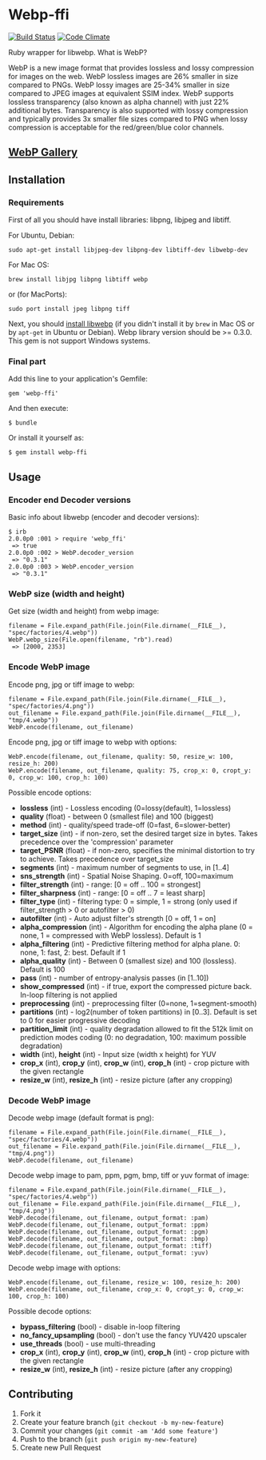 # Webp-ffi

[![Build Status](https://travis-ci.org/le0pard/webp-ffi.svg?branch=master)](https://travis-ci.org/le0pard/webp-ffi)
[![Code Climate](https://codeclimate.com/github/le0pard/webp-ffi.png)](https://codeclimate.com/github/le0pard/webp-ffi)

Ruby wrapper for libwebp. What is WebP?

WebP is a new image format that provides lossless and lossy compression for images on the web. WebP lossless images are 26% smaller in size compared to PNGs. WebP lossy images are 25-34% smaller in size compared to JPEG images at equivalent SSIM index. WebP supports lossless transparency (also known as alpha channel) with just 22% additional bytes. Transparency is also supported with lossy compression and typically provides 3x smaller file sizes compared to PNG when lossy compression is acceptable for the red/green/blue color channels.

## [WebP Gallery](https://developers.google.com/speed/webp/gallery)

## Installation

### Requirements

First of all you should have install libraries: libpng, libjpeg and libtiff.

For Ubuntu, Debian:

    sudo apt-get install libjpeg-dev libpng-dev libtiff-dev libwebp-dev

For Mac OS:

    brew install libjpg libpng libtiff webp

or (for MacPorts):

    sudo port install jpeg libpng tiff

Next, you should [install libwebp](https://developers.google.com/speed/webp/docs/compiling) (if you didn't install it by `brew` in Mac OS or by `apt-get` in Ubuntu or Debian). Webp library version should be >= 0.3.0. This gem is not support Windows systems.

### Final part

Add this line to your application's Gemfile:

    gem 'webp-ffi'

And then execute:

    $ bundle

Or install it yourself as:

    $ gem install webp-ffi

## Usage

### Encoder end Decoder versions

Basic info about libwebp (encoder and decoder versions):

    $ irb
    2.0.0p0 :001 > require 'webp_ffi'
     => true
    2.0.0p0 :002 > WebP.decoder_version
     => "0.3.1"
    2.0.0p0 :003 > WebP.encoder_version
     => "0.3.1"


### WebP size (width and height)

Get size (width and height) from webp image:

    filename = File.expand_path(File.join(File.dirname(__FILE__), "spec/factories/4.webp"))
    WebP.webp_size(File.open(filename, "rb").read)
     => [2000, 2353]


### Encode WebP image

Encode png, jpg or tiff image to webp:

    filename = File.expand_path(File.join(File.dirname(__FILE__), "spec/factories/4.png"))
    out_filename = File.expand_path(File.join(File.dirname(__FILE__), "tmp/4.webp"))
    WebP.encode(filename, out_filename)


Encode png, jpg or tiff image to webp with options:

    WebP.encode(filename, out_filename, quality: 50, resize_w: 100, resize_h: 200)
    WebP.encode(filename, out_filename, quality: 75, crop_x: 0, cropt_y: 0, crop_w: 100, crop_h: 100)


Possible encode options:

 * **lossless** (int) - Lossless encoding (0=lossy(default), 1=lossless)
 * **quality** (float) - between 0 (smallest file) and 100 (biggest)
 * **method** (int) - quality/speed trade-off (0=fast, 6=slower-better)
 * **target\_size** (int) - if non-zero, set the desired target size in bytes. Takes precedence over the 'compression' parameter
 * **target\_PSNR** (float) - if non-zero, specifies the minimal distortion to try to achieve. Takes precedence over target\_size
 * **segments** (int) - maximum number of segments to use, in [1..4]
 * **sns_strength** (int) - Spatial Noise Shaping. 0=off, 100=maximum
 * **filter\_strength** (int) - range: [0 = off .. 100 = strongest]
 * **filter\_sharpness** (int) - range: [0 = off .. 7 = least sharp]
 * **filter\_type** (int) - filtering type: 0 = simple, 1 = strong (only used if filter\_strength > 0 or autofilter > 0)
 * **autofilter** (int) - Auto adjust filter's strength [0 = off, 1 = on]
 * **alpha\_compression** (int) - Algorithm for encoding the alpha plane (0 = none, 1 = compressed with WebP lossless). Default is 1
 * **alpha\_filtering** (int) - Predictive filtering method for alpha plane. 0: none, 1: fast, 2: best. Default if 1
 * **alpha\_quality** (int) - Between 0 (smallest size) and 100 (lossless). Default is 100
 * **pass** (int) - number of entropy-analysis passes (in [1..10])
 * **show\_compressed** (int) - if true, export the compressed picture back. In-loop filtering is not applied
 * **preprocessing** (int) - preprocessing filter (0=none, 1=segment-smooth)
 * **partitions** (int) - log2(number of token partitions) in [0..3]. Default is set to 0 for easier progressive decoding
 * **partition\_limit** (int) - quality degradation allowed to fit the 512k limit on prediction modes coding (0: no degradation, 100: maximum possible degradation)
 * **width** (int), **height** (int) - Input size (width x height) for YUV
 * **crop\_x** (int), **crop\_y** (int), **crop\_w** (int), **crop\_h** (int) - crop picture with the given rectangle
 * **resize\_w** (int), **resize\_h** (int) - resize picture (after any cropping)

### Decode WebP image

Decode webp image (default format is png):

    filename = File.expand_path(File.join(File.dirname(__FILE__), "spec/factories/4.webp"))
    out_filename = File.expand_path(File.join(File.dirname(__FILE__), "tmp/4.png"))
    WebP.decode(filename, out_filename)


Decode webp image to pam, ppm, pgm, bmp, tiff or yuv format of image:

    filename = File.expand_path(File.join(File.dirname(__FILE__), "spec/factories/4.webp"))
    out_filename = File.expand_path(File.join(File.dirname(__FILE__), "tmp/4.png"))
    WebP.decode(filename, out_filename, output_format: :pam)
    WebP.decode(filename, out_filename, output_format: :ppm)
    WebP.decode(filename, out_filename, output_format: :pgm)
    WebP.decode(filename, out_filename, output_format: :bmp)
    WebP.decode(filename, out_filename, output_format: :tiff)
    WebP.decode(filename, out_filename, output_format: :yuv)


Decode webp image with options:

    WebP.encode(filename, out_filename, resize_w: 100, resize_h: 200)
    WebP.encode(filename, out_filename, crop_x: 0, cropt_y: 0, crop_w: 100, crop_h: 100)


Possible decode options:

 * **bypass\_filtering** (bool) - disable in-loop filtering
 * **no\_fancy\_upsampling** (bool) - don't use the fancy YUV420 upscaler
 * **use\_threads** (bool) - use multi-threading
 * **crop\_x** (int), **crop\_y** (int), **crop\_w** (int), **crop\_h** (int) - crop picture with the given rectangle
 * **resize\_w** (int), **resize\_h** (int) - resize picture (after any cropping)

## Contributing

1. Fork it
2. Create your feature branch (`git checkout -b my-new-feature`)
3. Commit your changes (`git commit -am 'Add some feature'`)
4. Push to the branch (`git push origin my-new-feature`)
5. Create new Pull Request
